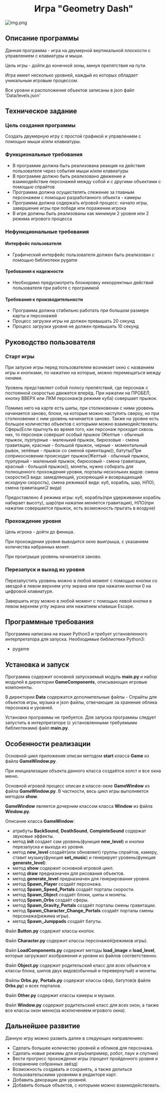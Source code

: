 <h1 align="center">Игра "Geometry Dash"</h1>

<img alt="img.png" src="/home/aydar/PycharmProjects/GDProject/readme_assets/img.png"/>

## Описание программы

Данная программа - игра на двумерной вертикальной плоскости с управлением с клавиатуры и мыши.

Цель игры - дойти до конечной зоны, минуя препятствия на пути.

Игра имеет несколько уровней, каждый из которых обладает уникальным игровым процессом.

Все уровни и расположения объектов записаны в json файл 'Data/levels.json'

## Техническое задание
### Цель создания программы

Создать двумерную игру с простой графикой и управлением с помощью мыши и/или клавиатуры.
### Функциональные требования

- В программе должна быть реализована реакция на действия пользователя через события мыши и/или клавиатуры
- В программе должно быть реализовано движение и взаимодействие персонажей между собой и с другими объектами с помощью спрайтов
- Программа должна осуществлять слежение за главным персонажем с помощью разработанного объекта - камеры
- Программа должна содержать игровой процесс: начало игры, завершение игры при победе или поражении игрока
- В игре должны быть реализованы как минимум 2 уровня или 2 режима игрового процесса

### Нефункциональные требования
#### Интерфейс пользователя

- Графический интерфейс пользователя должен быть реализован с помощью библиотеки pygame

#### Требования к надежности

- Необходимо предусмотреть блокировку некорректных действий пользователя при работе с программой

#### Требования к производительности

- Программа должна стабильно работать при большом размере карты и персонажей
- Процесс загрузки игры не должен превышать 20 секунд
- Процесс загрузки уровня не должен превышать 10 секунд

## Руководство пользователя
### Старт игры

При запуске игры перед пользователем возникает окно с названием игры и кнопками, по нажатию на которые, можно перемещаться между окнами.

Уровень представляет собой полосу препятствий, где персонаж с постоянной скоростью движется вперёд. При нажатии на ПРОБЕЛ, кнопку ВВЕРХ или ЛКМ персонаж(в режиме куба) совершает прыжок.

Помимо него на карте есть шипы, при столкновении с ними уровень начинается заново, блоки, на которые можно наступить сверху, но при столкновении с ним уровень начинается заново.
Также на уровне есть большое количество объектов с которыми можно взаимодействовать:
Сферы(Если прыгнуть во время того, как персонаж проходит сквозь них, то персонаж совершит особый прыжок (Желтые - обычный прыжок, пурпурные - маленький прыжок, бирюзовые - смена гравитации, красные - большой прыжок, черные - моментальный рывок, зелёные - прыжок со сменой ориентации)),
батуты(При соприкосновении происходит прыжок(Желтый - обычный прыжок, пурпурный - маленький прыжок, бирюзовый - смена гравитации, красный - большой прыжок)), монеты, нужно собирать для полноценного прохождения уровня, 
порталы нескольких видов: смена скорости(3 вида: замедляющий, ускоряющий и возвращающий исходную скорость), смена режима(4 вида: куб, корабль, шар, НЛО),
смена гравитации(2 вида)

Предоставлено 4 режима игры: куб, корабль(при удерживании корабль набирает высоту), шар(при нажатии меняется гравитация), НЛО(при нажатии совершается прыжок, есть возможность прыгать в воздухе)

### Прохождение уровня

Цель игрока - дойти до финиша. 

При прохождении уровня выводится окно выигрыша, с указанием количества набранных монет.

При проигрыше уровень начинается заново.

### Перезапуск и выход из уровня

Перезапустить уровень можно в любой момент с помощью кнопки со звездой в левом верхнем углу экрана или при нажатии кнопки 0 на цифровой клавиатуре. 

Завершить игру можно в любой момент с помощью левой кнопки в левом верхнем углу экрана или нажатием клавиши Escape.
## Программные требования

Программа написана на языке Python3 и требует установленного интерпретатора для запуска. Необходимые библиотеки Python3:

- pygame

## Установка и запуск

Программа содержит основной запускаемый модуль **main.py** и набор модулей в директории **GameComponents**, описывающих игровые компоненты.

В директории **Data** содержатся дополнительные файлы - Спрайты для объектов игры, музыка и json файлы, отвечающие за хранение облика персонажа и уровней.

Установки программы не требуется. Для запуска программы следует запустить в интерпретаторе (с установленными требуемыми библиотеками) файл **main.py**.
## Особенности реализации

Основной цикл приложения описан методом **start** класса **Game** из файла **GameWindow.py**.

При инициализации объекта данного класса создаётся холст и все окна меню.

Основной игровой процесс описан в классе-окне **GameWindow** из файла **GameWindow.py**. В частности, весь цикл игры выполняется методом **show**.

**GameWindow** является дочерним классом класса **Window** из файла **Window.py**.

Описание класса **GameWindow**:

- атрибуты **BackSound**, **DeathSound**, **CompleteSound** содержат звуковые эффекты.
- метод **__init__** создает сам уровень(функция **new_level**) и кнопки перезапуска и выхода из уровня. 
- метод **new_level** создаёт(или обновляет) группы спрайтов, камеру, ставит музыку(функция **set_music**) и генерирует уровень(функция **generate_level**).
- метод **show** содержит основной игровой цикл.
- метод **draw** предназначен для рисования объектов.
- метод **generate_level** предназначен для генерирования уровня.
- метод **Spawn_Player** создаёт персонажа.
- метод **Spawn_Speed_Portals** создаёт порталы скорости.
- метод **Spawn_Object** создаёт блоки, шипы и монеты.
- метод **Spawn_Orbs** создаёт сферы.
- метод **Spawn_Gravity_Portals** создаёт порталы смены гравитации.
- метод **Spawn_Character_Change_Portals** создаёт порталы смены персонажа(режима игры).
- метод **Spawn_Jumppads** создаёт батуты.

Файл **Button.py** содержит классы кнопок.

Файл **Character.py** содержит классы персонажей(режимов игры).

Файл **LoadComponents.py** содержит методы **load_image** и **load_level**, которые загружают изображения и уровни из файлов соответственно.

Файл **Object.py** содержит родительский класс для всех объектов и классы блока, шипов двух видов(обычный и перевернутый) и монеты.

Файлы **Orbs.py**, **Portals.py** содержат классы сфер, батутов(в файле **Orbs.py**) и всех порталов.

Файл **Other.py** содержит классы камеры и музыки.

Файл **Window.py** содержит родительский класс для всех окон, а также все классы окон меню(за исключением игрового окна).

## Дальнейшее развитие

Данную игру можно развить далее в следующих направлениях:

- Сделать большее количество уровней и обликов для персонажа.
- Сделать новые режимы для игры(например, робот, паук и спутник)
- Вести прогресс прохождения игры (процент пройденного уровня и сохранение собранных звёзд)
- Возможность создавать и сохранять, а также делиться пользовательскими уровнями в редакторе карт.
- Добавить декорации для уровней.
- Добавить больше объектов, с которыми можно взаимодействовать.